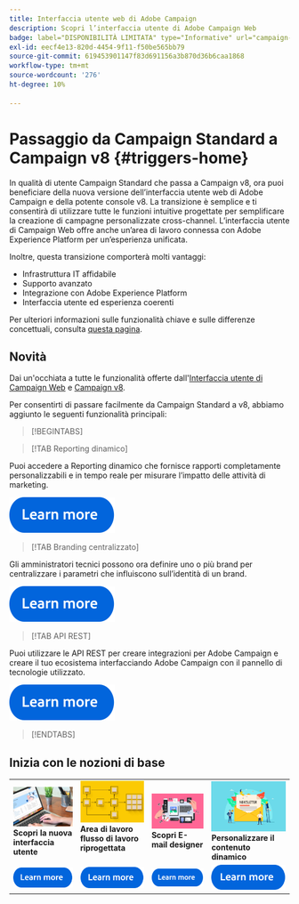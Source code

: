 ```yaml
---
title: Interfaccia utente web di Adobe Campaign
description: Scopri l’interfaccia utente di Adobe Campaign Web
badge: label="DISPONIBILITÀ LIMITATA" type="Informative" url="campaign-standard-migration-home.md" tooltip="Limitato agli utenti Campaign Standard migrati"
exl-id: eecf4e13-820d-4454-9f11-f50be565bb79
source-git-commit: 619453901147f83d691156a3b870d36b6caa1868
workflow-type: tm+mt
source-wordcount: '276'
ht-degree: 10%

---
```


# Passaggio da Campaign Standard a Campaign v8 {#triggers-home}

In qualità di utente Campaign Standard che passa a Campaign v8, ora puoi beneficiare della nuova versione dell’interfaccia utente web di Adobe Campaign e della potente console v8. La transizione è semplice e ti consentirà di utilizzare tutte le funzioni intuitive progettate per semplificare la creazione di campagne personalizzate cross-channel. L’interfaccia utente di Campaign Web offre anche un’area di lavoro connessa con Adobe Experience Platform per un’esperienza unificata.

Inoltre, questa transizione comporterà molti vantaggi:

* Infrastruttura IT affidabile
* Supporto avanzato
* Integrazione con Adobe Experience Platform
* Interfaccia utente ed esperienza coerenti

Per ulteriori informazioni sulle funzionalità chiave e sulle differenze concettuali, consulta [questa pagina](https://experienceleague.adobe.com/en/docs/campaign-web/v8/start/acs-migration).

## Novità

Dai un&#39;occhiata a tutte le funzionalità offerte dall&#39;[Interfaccia utente di Campaign Web](https://experienceleague.adobe.com/it/docs/campaign-web/v8/campaign-web-home) e [Campaign v8](https://experienceleague.adobe.com/it/docs/campaign/campaign-v8/campaign-home).

Per consentirti di passare facilmente da Campaign Standard a v8, abbiamo aggiunto le seguenti funzionalità principali:

>[!BEGINTABS]

>[!TAB Reporting dinamico]

Puoi accedere a Reporting dinamico che fornisce rapporti completamente personalizzabili e in tempo reale per misurare l’impatto delle attività di marketing.

[![immagine](assets/do-not-localize/learn-more-button.svg)](reporting/get-started-reporting.md)

>[!TAB Branding centralizzato]

Gli amministratori tecnici possono ora definire uno o più brand per centralizzare i parametri che influiscono sull’identità di un brand.

[![immagine](assets/do-not-localize/learn-more-button.svg)](branding/branding-gs.md)

>[!TAB API REST]

Puoi utilizzare le API REST per creare integrazioni per Adobe Campaign e creare il tuo ecosistema interfacciando Adobe Campaign con il pannello di tecnologie utilizzato.

[![immagine](assets/do-not-localize/learn-more-button.svg)](api/get-started-apis.md)

>[!ENDTABS]

## Inizia con le nozioni di base

<table style="table-layout:fixed">
  <tr style="border: 0;">
    <td>
    <a href="https://experienceleague.adobe.com/en/docs/campaign-web/v8/start/user-interface"><img src="assets/do-not-localize/menu-ui.jpeg"></a>
    <div><strong>Scopri la nuova interfaccia utente</strong><br/></div>
    </td>
    <td>
    <a href="https://experienceleague.adobe.com/en/docs/campaign-web/v8/wf/gs-workflows"><img src="assets/do-not-localize/menu-workflows.jpeg"></a>
    <div><strong>Area di lavoro flusso di lavoro riprogettata</strong><br/></div><br/>
    </td>
    <td>
    <a href="https://experienceleague.adobe.com/en/docs/campaign-web/v8/msg/email/content/start-design/get-started-email-designer"><img src="assets/do-not-localize/menu-email.png"></a>
    <div><strong>Scopri E-mail designer</strong><br/>
    </div></td>
    <td>
    <a href="https://experienceleague.adobe.com/en/docs/campaign-web/v8/msg/dynamic-content/gs-personalization"><img src="assets/do-not-localize/menu-dynamic.png"></a>
    <div><strong>Personalizzare il contenuto dinamico</strong><br/></div>
    </td>
  </tr>
  <tr style="border: 0;">
    <td align="center"><a href="https://experienceleague.adobe.com/en/docs/campaign-web/v8/start/user-interface"><img src="assets/do-not-localize/learn-more-button.svg"></a></td>
    <td align="center"><a href="https://experienceleague.adobe.com/en/docs/campaign-web/v8/wf/gs-workflows"><img src="assets/do-not-localize/learn-more-button.svg"></a></td>
    <td align="center"><a href="https://experienceleague.adobe.com/en/docs/campaign-web/v8/msg/email/content/start-design/get-started-email-designer"><img src="assets/do-not-localize/learn-more-button.svg"></a></td>
    <td align="center"><a href="https://experienceleague.adobe.com/en/docs/campaign-web/v8/msg/dynamic-content/gs-personalization"><img src="assets/do-not-localize/learn-more-button.svg"></a></td>
    </tr>
</table>
